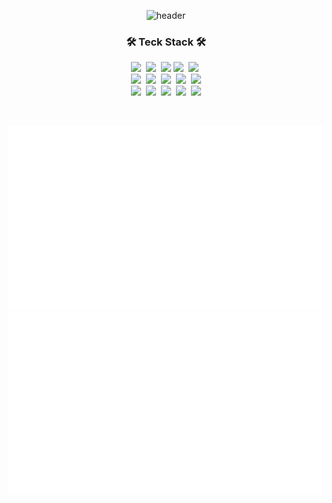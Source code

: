 <div align="center">
  
![header](https://capsule-render.vercel.app/api?type=waving&color=timeauto&height=200&section=header&text=DongKyu%20Kim&fontColor=fcba03&fontSize=90&fontAlign=62&fontAlignY=32&desc=Kyu_velop&descSize=25&descAlign=85&descAlignY=50)

<h3 align="center">🛠 Teck Stack 🛠</h3>
<p align="center">
  <img src="https://img.shields.io/badge/Java-007396?style=flat&logo=Java&logoColor=white"/></a>&nbsp
  <img src="https://img.shields.io/badge/Python-white?style=flat&logo=Python&logoColor=#3776AB"/></a>&nbsp
  <img src="https://img.shields.io/badge/Markdown-000000?style=flat&logo=Markdown&logoColor=white"/>
  <img src="https://img.shields.io/badge/SAP-white?style=flat&logo=SAP&logoColor=#0FAAFF"/></a>&nbsp
  <img src="https://img.shields.io/badge/JavaScript-F7DF1E?style=flat&logo=JavaScript&logoColor=white"/></a>&nbsp</a>
  <br>
  <img src="https://img.shields.io/badge/MySQL-4479A1?style=flat&logo=MySQL&logoColor=white"/></a>&nbsp
  <img src="https://img.shields.io/badge/Docker-2496ED?style=flat&logo=Docker&logoColor=white"/></a>&nbsp
  <img src="https://img.shields.io/badge/Android Studio-3DDC84?style=flat&logo=Android Studio&logoColor=white"/></a>&nbsp
  <img src="https://img.shields.io/badge/Figma-F24E1E?style=flat&logo=Figma&logoColor=white"/></a>&nbsp
  <img src="https://img.shields.io/badge/HyperledgerFabric-2F3134?style=flat&logo=Hyperledger&logoColor=white"/></a>
  <br>
  <img src="https://img.shields.io/badge/Discord-5865F2?style=flat&logo=Discord&logoColor=white"/></a>&nbsp
  <img src="https://img.shields.io/badge/Slack-4A154B?style=flat&logo=Slack&logoColor=white"/></a>&nbsp
  <img src="https://img.shields.io/badge/Trello-0052CC?style=flat&logo=Trello&logoColor=white"/></a>&nbsp
  <img src="https://img.shields.io/badge/GitHub-gray?style=flat&logo=GitHub&logoColor=black"/></a>&nbsp
  <img src="https://img.shields.io/badge/Git-blue?style=flat&logo=Git&logoColor=F05032"/></a>
</p>



<br>

![](https://github.com/kyu0918/github-stats-transparent/blob/output/generated/overview.svg)
![](https://github.com/kyu0918/github-stats-transparent/blob/output/generated/languages.svg)


</div>

